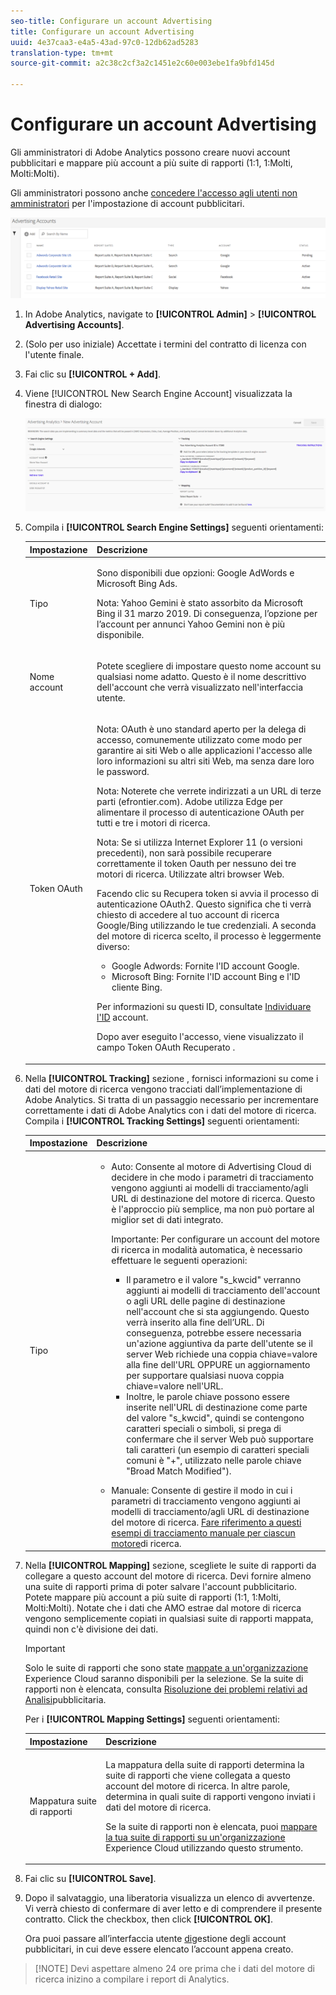 ```yaml
---
seo-title: Configurare un account Advertising
title: Configurare un account Advertising
uuid: 4e37caa3-e4a5-43ad-97c0-12db62ad5283
translation-type: tm+mt
source-git-commit: a2c38c2cf3a2c1451e2c60e003ebe1fa9bfd145d

---
```



# Configurare un account Advertising

Gli amministratori di Adobe Analytics possono creare nuovi account pubblicitari e mappare più account a più suite di rapporti (1:1, 1:Molti, Molti:Molti).

Gli amministratori possono anche [concedere l'accesso agli utenti non amministratori](../../../integrate/c-advertising-analytics/overview.md#section_FCC58EB635954A32990D4E67B52B4369) per l'impostazione di account pubblicitari.

![](assets/aa_accounts.png)

1. In Adobe Analytics, navigate to **[!UICONTROL Admin]** &gt; **[!UICONTROL Advertising Accounts]**.
1. (Solo per uso iniziale) Accettate i termini del contratto di licenza con l'utente finale.
1. Fai clic su **[!UICONTROL + Add]**.
1. Viene [!UICONTROL New Search Engine Account] visualizzata la finestra di dialogo:

   ![](assets/aa_new_se_account.png)

1. Compila i **[!UICONTROL Search Engine Settings]** seguenti orientamenti:

   <table id="table_B3BE66B7D4C54766B8FFD2C6DCD657AF"> 
    <thead> 
      <tr> 
      <th colname="col1" class="entry"> Impostazione </th> 
      <th colname="col2" class="entry"> Descrizione </th> 
      </tr>
    </thead>
    <tbody> 
      <tr> 
      <td colname="col1"> <p>Tipo </p> </td> 
      <td colname="col2"> <p>Sono disponibili due opzioni: Google AdWords e Microsoft Bing Ads. </p> <p>Nota: Yahoo Gemini è stato assorbito da Microsoft Bing il 31 marzo 2019. Di conseguenza, l’opzione per l’account per annunci Yahoo Gemini non è più disponibile.  </p> </td> 
      </tr> 
      <tr> 
      <td colname="col1"> <p>Nome account </p> </td> 
      <td colname="col2"> <p>Potete scegliere di impostare questo nome account su qualsiasi nome adatto. Questo è il nome descrittivo dell'account che verrà visualizzato nell'interfaccia utente. </p> </td> 
      </tr> 
      <tr> 
      <td colname="col1"> <p>Token OAuth </p> </td> 
      <td colname="col2"> <p>Nota:  OAuth è uno standard aperto per la delega di accesso, comunemente utilizzato come modo per garantire ai siti Web o alle applicazioni l'accesso alle loro informazioni su altri siti Web, ma senza dare loro le password. </p> <p>Nota:  Noterete che verrete indirizzati a un URL di terze parti (efrontier.com). Adobe utilizza Edge per alimentare il processo di autenticazione OAuth per tutti e tre i motori di ricerca. </p> <p>Nota:  Se si utilizza Internet Explorer 11 (o versioni precedenti), non sarà possibile recuperare correttamente il token Oauth per nessuno dei tre motori di ricerca. Utilizzate altri browser Web. </p> <p>Facendo clic<span class="uicontrol"> su Recupera token</span> si avvia il processo di autenticazione OAuth2. Questo significa che ti verrà chiesto di accedere al tuo account di ricerca Google/Bing utilizzando le tue credenziali. A seconda del motore di ricerca scelto, il processo è leggermente diverso: </p> 
        <ul id="ul_FC9B5612F6554495B04C357CB0AB72EB"> 
        <li id="li_CD54231BFF134F83B3B5B14B34A0E1D2">Google Adwords: Fornite l'ID account Google. </li> 
        <li id="li_89B9D54BAA914E5DB2959B193489582E">Microsoft Bing: Fornite l'ID account Bing e l'ID cliente Bing. </li> 
        </ul> <p>Per informazioni su questi ID, consultate <a href="../../../integrate/c-advertising-analytics/c-adanalytics-workflow/aa-locate-account-id.md#concept_F7F67448F3B44342967E0419E96F384D" format="dita" scope="local"> Individuare l'ID</a> account. </p> <p>Dopo aver eseguito l'accesso, viene visualizzato il campo Token OAuth 
        <systemoutput>
          Recuperato
        </systemoutput>. </p> </td> 
      </tr> 
    </tbody> 
    </table>

1. Nella **[!UICONTROL Tracking]** sezione , fornisci informazioni su come i dati del motore di ricerca vengono tracciati dall’implementazione di Adobe Analytics. Si tratta di un passaggio necessario per incrementare correttamente i dati di Adobe Analytics con i dati del motore di ricerca.
Compila i **[!UICONTROL Tracking Settings]** seguenti orientamenti:

   <table id="table_1AB4E31456E84ABF8209B02058259C4D"> 
    <thead> 
      <tr> 
      <th colname="col1" class="entry"> Impostazione </th> 
      <th colname="col2" class="entry"> Descrizione </th> 
      </tr>
    </thead>
    <tbody> 
      <tr> 
      <td colname="col1"> <p>Tipo </p> </td> 
      <td colname="col2"> 
        <ul id="ul_1C5A0502A4984E57A08417A91CCD6FFE"> 
        <li id="li_5736E38286FF494ABDDC6E85281D7F2A"> <span class="uicontrol"> Auto</span>: Consente al motore di Advertising Cloud di decidere in che modo i parametri di tracciamento vengono aggiunti ai modelli di tracciamento/agli URL di destinazione del motore di ricerca. Questo è l'approccio più semplice, ma non può portare al miglior set di dati integrato. <p>Importante: Per configurare un account del motore di ricerca in modalità automatica, è necessario effettuare le seguenti operazioni: 
          <ul id="ul_4FF9D1E3CC4E452BA339E0A725D29FEE"> 
            <li id="li_6F3A6D6259C0420CB7E6FD2C26A1B6E0">Il parametro e il valore "s_kwcid" verranno aggiunti ai modelli di tracciamento dell'account o agli URL delle pagine di destinazione nell'account che si sta aggiungendo. Questo verrà inserito alla fine dell’URL. Di conseguenza, potrebbe essere necessaria un'azione aggiuntiva da parte dell'utente se il server Web richiede una coppia chiave=valore alla fine dell'URL OPPURE un aggiornamento per supportare qualsiasi nuova coppia chiave=valore nell'URL. </li> 
            <li id="li_A04D4AA31A934392808639E46C86573F">Inoltre, le parole chiave possono essere inserite nell'URL di destinazione come parte del valore "s_kwcid", quindi se contengono caratteri speciali o simboli, si prega di confermare che il server Web può supportare tali caratteri (un esempio di caratteri speciali comuni è "+", utilizzato nelle parole chiave "Broad Match Modified"). </li> 
          </ul> </p> </li> 
        <li id="li_EAA7A7CA1E584854A7EC1E43E13B63FE"><span class="uicontrol"> Manuale</span>: Consente di gestire il modo in cui i parametri di tracciamento vengono aggiunti ai modelli di tracciamento/agli URL di destinazione del motore di ricerca. <a href="../../../integrate/c-advertising-analytics/c-adanalytics-workflow/aa-manual-vs-automatic-tracking.md#concept_87B28BA9E7F84BA5972F69E6F3482A33" format="dita" scope="local"> Fare riferimento a questi esempi di tracciamento manuale per ciascun motore</a>di ricerca. </li> 
        </ul> </td> 
      </tr> 
    </tbody> 
    </table>

1. Nella **[!UICONTROL Mapping]** sezione, scegliete le suite di rapporti da collegare a questo account del motore di ricerca. Devi fornire almeno una suite di rapporti prima di poter salvare l'account pubblicitario. Potete mappare più account a più suite di rapporti (1:1, 1:Molti, Molti:Molti). Notate che i dati che AMO estrae dal motore di ricerca vengono semplicemente copiati in qualsiasi suite di rapporti mappata, quindi non c'è divisione dei dati.

   >[!IMPORTANT]
   >
   >Solo le suite di rapporti che sono state [mappate a un'organizzazione](https://marketing.adobe.com/resources/help/en_US/mcloud/map-report-suite.html) Experience Cloud saranno disponibili per la selezione. Se la suite di rapporti non è elencata, consulta [Risoluzione dei problemi relativi ad Analisi](/help/integrate/c-advertising-analytics/c-adanalytics-workflow/aa-troubleshooting.md)pubblicitaria.

   Per i **[!UICONTROL Mapping Settings]** seguenti orientamenti:

   <table id="table_AF876DC40F97403882C0AA528BD204FF"> 
    <thead> 
      <tr> 
      <th colname="col1" class="entry"> Impostazione </th> 
      <th colname="col2" class="entry"> Descrizione </th> 
      </tr>
    </thead>
    <tbody> 
      <tr> 
      <td colname="col1"> <p>Mappatura suite di rapporti </p> </td> 
      <td colname="col2"> <p>La mappatura della suite di rapporti determina la suite di rapporti che viene collegata a questo account del motore di ricerca. In altre parole, determina in quali suite di rapporti vengono inviati i dati del motore di ricerca. </p> <p>Se la suite di rapporti non è elencata, puoi <a href="https://marketing.adobe.com/resources/help/en_US/mcloud/map-report-suite.html" format="html" scope="external"> mappare la tua suite di rapporti su un'organizzazione</a> Experience Cloud utilizzando questo strumento. </p> </td> 
      </tr> 
    </tbody> 
    </table>

1. Fai clic su **[!UICONTROL Save]**.
1. Dopo il salvataggio, una liberatoria visualizza un elenco di avvertenze. Vi verrà chiesto di confermare di aver letto e di comprendere il presente contratto. Click the checkbox, then click **[!UICONTROL OK]**.

   Ora puoi passare all’interfaccia utente [di](../../../integrate/c-advertising-analytics/c-adanalytics-workflow/aa-manage-ad-accounts.md#concept_531B99165A4E47B4B8849376B532AFDB)gestione degli account pubblicitari, in cui deve essere elencato l’account appena creato.

> [!NOTE] Devi aspettare almeno 24 ore prima che i dati del motore di ricerca inizino a compilare i report di Analytics.

